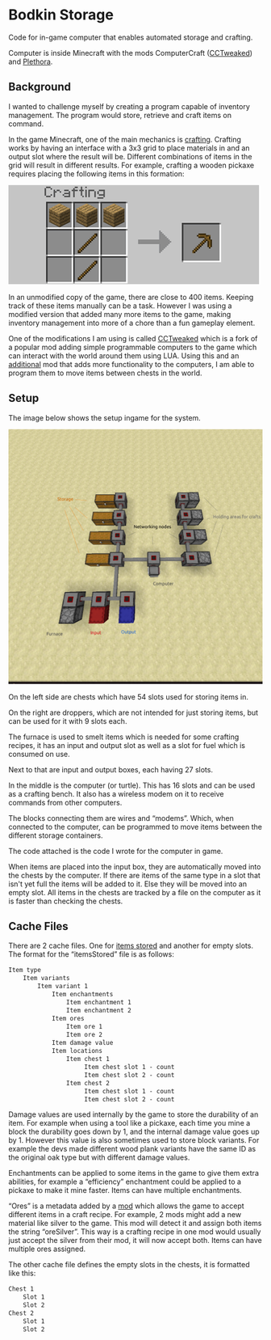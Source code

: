 # Bodkin Storage
Code for in-game computer that enables automated storage and crafting.

Computer is inside Minecraft with the mods ComputerCraft ([CCTweaked](https://www.curseforge.com/minecraft/mc-mods/cc-tweaked)) and [Plethora](https://squiddev-cc.github.io/plethora/).



## Background

I wanted to challenge myself by creating a program capable of inventory management. The program would store, retrieve and craft items on command.

In the game Minecraft, one of the main mechanics is [crafting](https://minecraft.gamepedia.com/Crafting). Crafting works by having an interface with a 3x3 grid to place materials in and an output slot where the result will be. Different combinations of items in the grid will result in different results. For example, crafting a wooden pickaxe requires placing the following items in this formation:

![Crafting a wooden pickaxe](docs/woodenPickCraft.png)

In an unmodified copy of the game, there are close to 400 items. Keeping track of these items manually can be a task. However I was using a modified version that added many more items to the game, making inventory management into more of a chore than a fun gameplay element.

One of the modifications I am using is called [CCTweaked](https://www.curseforge.com/minecraft/mc-mods/cc-tweaked) which is a fork of a popular mod adding simple programmable computers to the game which can interact with the world around them using LUA. Using this and an [additional](https://squiddev-cc.github.io/plethora/) mod that adds more functionality to the computers, I am able to program them to move items between chests in the world.

## Setup

The image below shows the setup ingame for the system.

![Storage system setup ingame](docs/Automated%20storage%20and%20crafting%201.png)

On the left side are chests which have 54 slots used for storing items in.

On the right are droppers, which are not intended for just storing items, but can be used for it with 9 slots each.

The furnace is used to smelt items which is needed for some crafting recipes, it has an input and output slot as well as a slot for fuel which is consumed on use.

Next to that are input and output boxes, each having 27 slots.

In the middle is the computer (or turtle). This has 16 slots and can be used as a crafting bench. It also has a wireless modem on it to receive commands from other computers.

The blocks connecting them are wires and “modems”. Which, when connected to the computer, can be programmed to move items between the different storage containers.

The code attached is the code I wrote for the computer in game.

When items are placed into the input box, they are automatically moved into the chests by the computer. If there are items of the same type in a slot that isn't yet full the items will be added to it. Else they will be moved into an empty slot. All items in the chests are tracked by a file on the computer as it is faster than checking the chests.

## Cache Files

There are 2 cache files. One for [items stored](itemsStored.lua) and another for empty slots.
The format for the “itemsStored” file is as follows:

```
Item type
    Item variants
        Item variant 1
            Item enchantments
                Item enchantment 1
                Item enchantment 2
            Item ores
                Item ore 1
                Item ore 2
            Item damage value
            Item locations
                Item chest 1
                     Item chest slot 1 - count
                     Item chest slot 2 - count
                Item chest 2
                     Item chest slot 1 - count
                     Item chest slot 2 - count
```

Damage values are used internally by the game to store the durability of an item. For example when using a tool like a pickaxe, each time you mine a block the durability goes down by 1, and the internal damage value goes up by 1. However this value is also sometimes used to store block variants. For example the devs made different wood plank variants have the same ID as the original oak type but with different damage values.

Enchantments can be applied to some items in the game to give them extra abilities, for example a “efficiency” enchantment could be applied to a pickaxe to make it mine faster. Items can have multiple enchantments.

“Ores” is a metadata added by a [mod](https://www.curseforge.com/minecraft/mc-mods/unifier) which allows the game to accept different items in a craft recipe. For example, 2 mods might add a new material like silver to the game. This mod will detect it and assign both items the string “oreSilver”. This way is a crafting recipe in one mod would usually just accept the silver from their mod, it will now accept both. Items can have multiple ores assigned.


The other cache file defines the empty slots in the chests, it is formatted like this:
```
Chest 1
    Slot 1
    Slot 2
Chest 2
    Slot 1
    Slot 2
```
